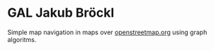 # GAL Jakub Bröckl
Simple map navigation in maps over [openstreetmap.org](https://www.openstreetmap.org) using graph algoritms.
